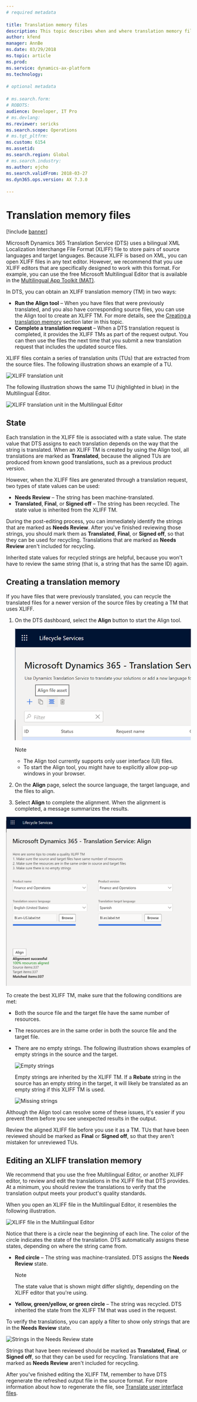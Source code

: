 ```yaml
---
# required metadata

title: Translation memory files
description: This topic describes when and where translation memory files can be created, edited, and used to help Microsoft Dynamics 365 Translation Service (DTS) provide a quality translation output file.
author: kfend
manager: AnnBe
ms.date: 03/29/2018
ms.topic: article
ms.prod: 
ms.service: dynamics-ax-platform
ms.technology: 

# optional metadata

# ms.search.form: 
# ROBOTS: 
audience: Developer, IT Pro
# ms.devlang: 
ms.reviewer: sericks
ms.search.scope: Operations
# ms.tgt_pltfrm: 
ms.custom: 6154
ms.assetid: 
ms.search.region: Global
# ms.search.industry: 
ms.author: ejcho
ms.search.validFrom: 2018-03-27
ms.dyn365.ops.version: AX 7.3.0

---
```


# Translation memory files

[!include [banner](../includes/banner.md)]

Microsoft Dynamics 365 Translation Service (DTS) uses a bilingual XML Localization Interchange File Format (XLIFF) file to store pairs of source languages and target languages. Because XLIFF is based on XML, you can open XLIFF files in any text editor. However, we recommend that you use XLIFF editors that are specifically designed to work with this format. For example, you can use the free Microsoft Multilingual Editor that is available in the [Multilingual App Toolkit (MAT)](https://developer.microsoft.com/windows/develop/multilingual-app-toolkit).

In DTS, you can obtain an XLIFF translation memory (TM) in two ways:

+ **Run the Align tool** – When you have files that were previously translated, and you also have corresponding source files, you can use the Align tool to create an XLIFF TM. For more details, see the [Creating a translation memory](#creating-a-translation-memory) section later in this topic.
+ **Complete a translation request** – When a DTS translation request is completed, it provides the XLIFF TMs as part of the request output. You can then use the files the next time that you submit a new translation request that includes the updated source files.

XLIFF files contain a series of translation units (TUs) that are extracted from the source files. The following illustration shows an example of a TU.

![XLIFF translation unit](./media/dts-xlf.png "XLIFF translation unit")

The following illustration shows the same TU (highlighted in blue) in the Multilingual Editor.

![XLIFF translation unit in the Multilingual Editor](./media/dts-editor3.png "XLIFF translation unit in the Multilingual Editor")

## State
Each translation in the XLIFF file is associated with a state value. The state value that DTS assigns to each translation depends on the way that the string is translated. When an XLIFF TM is created by using the Align tool, all translations are marked as **Translated**, because the aligned TUs are produced from known good translations, such as a previous product version.

However, when the XLIFF files are generated through a translation request, two types of state values can be used:

+ **Needs Review** – The string has been machine-translated.
+ **Translated**, **Final**, or **Signed off** – The string has been recycled. The state value is inherited from the XLIFF TM.

During the post-editing process, you can immediately identify the strings that are marked as **Needs Review**. After you've finished reviewing those strings, you should mark them as **Translated**, **Final**, or **Signed off**, so that they can be used for recycling. Translations that are marked as **Needs Review** aren't included for recycling.

Inherited state values for recycled strings are helpful, because you won't have to review the same string (that is, a string that has the same ID) again.

## Creating a translation memory
If you have files that were previously translated, you can recycle the translated files for a newer version of the source files by creating a TM that uses XLIFF.

1. On the DTS dashboard, select the **Align** button to start the Align tool.

    ![Align button](./media/dts-align-icon.png "Align button")

    > [!NOTE]
    > - The Align tool currently supports only user interface (UI) files.
    > - To start the Align tool, you might have to explicitly allow pop-up windows in your browser.

2. On the **Align** page, select the source language, the target language, and the files to align.
3. Select **Align** to complete the alignment. When the alignment is completed, a message summarizes the results.

![Alignment completed](./media/dts-align1.png "Alignment completed")

To create the best XLIFF TM, make sure that the following conditions are met:

- Both the source file and the target file have the same number of resources.
- The resources are in the same order in both the source file and the target file.
- There are no empty strings. The following illustration shows examples of empty strings in the source and the target.

    ![Empty strings](./media/dts-align3.png "Empty strings")

    Empty strings are inherited by the XLIFF TM. If a **Rebate** string in the source has an empty string in the target, it will likely be translated as an empty string if this XLIFF TM is used.

    ![Missing strings](./media/dts-align4.png "Missing strings")

Although the Align tool can resolve some of these issues, it's easier if you prevent them before you see unexpected results in the output.

Review the aligned XLIFF file before you use it as a TM. TUs that have been reviewed should be marked as **Final** or **Signed off**, so that they aren't mistaken for unreviewed TUs.

## Editing an XLIFF translation memory

We recommend that you use the free Multilingual Editor, or another XLIFF editor, to review and edit the translations in the XLIFF file that DTS provides. At a minimum, you should review the translations to verify that the translation output meets your product's quality standards.

When you open an XLIFF file in the Multilingual Editor, it resembles the following illustration.

![XLIFF file in the Multilingual Editor](./media/dts-editor1.png "XLIFF file in the Multilingual Editor")

Notice that there is a circle near the beginning of each line. The color of the circle indicates the state of the translation. DTS automatically assigns these states, depending on where the string came from.

+ **Red circle** – The string was machine-translated. DTS assigns the **Needs Review** state.

    > [!NOTE]
    > The state value that is shown might differ slightly, depending on the XLIFF editor that you're using.

+ **Yellow, green/yellow, or green circle** – The string was recycled. DTS inherited the state from the XLIFF TM that was used in the request.

To verify the translations, you can apply a filter to show only strings that are in the **Needs Review** state.

![Strings in the Needs Review state](./media/dts-editor2.png "Files in the Needs Review state")

Strings that have been reviewed should be marked as **Translated**, **Final**, or **Signed off**, so that they can be used for recycling. Translations that are marked as **Needs Review** aren't included for recycling.

After you've finished editing the XLIFF TM, remember to have DTS regenerate the refreshed output file in the source format. For more information about how to regenerate the file, see [Translate user interface files](./use-translation-service.md#regenerate-output-files).
